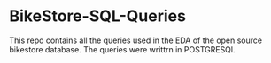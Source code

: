 # BikeStore-SQL-Queries
This repo contains all the queries used in the EDA of the open source bikestore database.
The queries were writtrn in POSTGRESQl. 

